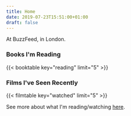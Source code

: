 ```yaml
---
title: Home
date: 2019-07-23T15:51:00+01:00
draft: false
---
```


At BuzzFeed, in London.

### Books I'm Reading
{{< booktable key="reading" limit="5" >}}

### Films I've Seen Recently
{{< filmtable key="watched" limit="5" >}}

See more about what I'm reading/watching [here](/media).
